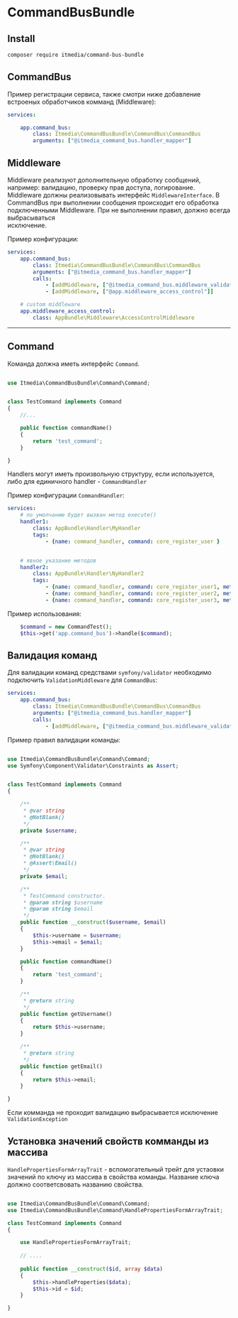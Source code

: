 CommandBusBundle
================

Install
-------

```bash
composer require itmedia/command-bus-bundle 
```


CommandBus 
-----------

Пример регистрации сервиса, также смотри ниже добавление встроеных обработчиков комманд (Middleware):

```yaml
services:

    app.command_bus:
        class: Itmedia\CommandBusBundle\CommandBus\CommandBus
        arguments: ["@itmedia_command_bus.handler_mapper"]
```


Middleware
----------

Middleware реализуют дополнительную обработку сообщений, например: валидацию, проверку прав доступа, логирование.
Middleware должны реализовывать интерфейс `MiddlewareInterface`. В CommandBus при выполнении сообщения
происходит его обработка подключенными Middleware. При не выполнении правил, должно всегда выбрасываться  
исключение.

Пример конфигурации:

```yaml
services:
    app.command_bus:
        class: Itmedia\CommandBusBundle\CommandBus\CommandBus
        arguments: ["@itmedia_command_bus.handler_mapper"]
        calls:
            - [addMiddleware, ["@itmedia_command_bus.middleware_validation"]]
            - [addMiddleware, ["@app.middleware_access_control"]] 

    # custom middleware
    app.middleware_access_control:
        class: AppBundle\Middleware\AccessControlMiddleware

```


---



Command
-------

Команда должна иметь интерфейс `Command`.

```php

use Itmedia\CommandBusBundle\Command\Command;


class TestCommand implements Command
{
    //...

    public function commandName()
    {
        return 'test_command';
    }

}
```
 
Handlers могут иметь произвольную структуру, если используется, либо для единичного handler - `CommandHandler`

Пример конфигурации `CommandHandler`:

```yaml
services:
    # по умолчанию будет вызван метод execute()
    handler1:
        class: AppBundle\Handler\MyHandler
        tags:
            - {name: command_handler, command: core_register_user } 


    # явное указание методов
    handler2:
        class: AppBundle\Handler\NyHandler2
        tags:
            - {name: command_handler, command: core_register_user1, method: methodName1 }
            - {name: command_handler, command: core_register_user2, method: methodName2 }
            - {name: command_handler, command: core_register_user3, method: methodName3 }
```

Пример использования:

```php
    $command = new CommandTest();
    $this->get('app.command_bus')->handle($command);
```



Валидация команд 
----------------

Для валидации команд средствами `symfony/validator` необходимо подключить `ValidationMiddleware` для `CommandBus`:


```yaml
services:
    app.command_bus:
        class: Itmedia\CommandBusBundle\CommandBus\CommandBus
        arguments: ["@itmedia_command_bus.handler_mapper"]
        calls:
            - [addMiddleware, ["@itmedia_command_bus.middleware_validation"]]

```

Пример правил валидации команды:

```php

use Itmedia\CommandBusBundle\Command\Command;
use Symfony\Component\Validator\Constraints as Assert;


class TestCommand implements Command
{

    /**
     * @var string
     * @NotBlank()
     */
    private $username;

    /**
     * @var string
     * @NotBlank()
     * @Assert\Email()
     */
    private $email;

    /**
     * TestCommand constructor.
     * @param string $username
     * @param string $email
     */
    public function __construct($username, $email)
    {
        $this->username = $username;
        $this->email = $email;
    }

    public function commandName()
    {
        return 'test_command';
    }

    /**
     * @return string
     */
    public function getUsername()
    {
        return $this->username;
    }

    /**
     * @return string
     */
    public function getEmail()
    {
        return $this->email;
    }

}

```

Если комманда не проходит валидацию выбрасывается исключение `ValidationException`


Установка значений свойств комманды из массива 
----------------------------------------------

`HandlePropertiesFormArrayTrait` - вспомогательный трейт для устаовки значений по ключу из массива
в свойства команды. Название ключа должно соответсвовать названию свойства.


```php

use Itmedia\CommandBusBundle\Command\Command;
use Itmedia\CommandBusBundle\Command\HandlePropertiesFormArrayTrait;

class TestCommand implements Command
{

    use HandlePropertiesFormArrayTrait;
    
    // ....
  
    public function __construct($id, array $data)
    {
        $this->handleProperties($data);
        $this->id = $id;
    }

}
    
```